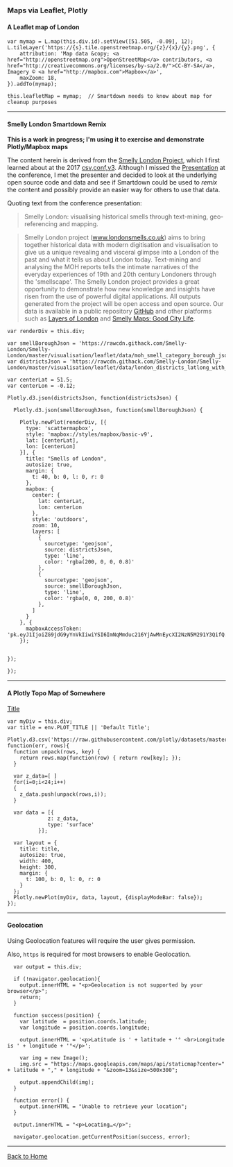 ### Maps via Leaflet, Plotly

#### A Leaflet map of London

```leaflet/playable/autoplay
var mymap = L.map(this.div.id).setView([51.505, -0.09], 12);
L.tileLayer('https://{s}.tile.openstreetmap.org/{z}/{x}/{y}.png', {
    attribution: 'Map data &copy; <a href="http://openstreetmap.org">OpenStreetMap</a> contributors, <a href="http://creativecommons.org/licenses/by-sa/2.0/">CC-BY-SA</a>, Imagery © <a href="http://mapbox.com">Mapbox</a>',
    maxZoom: 18,
}).addTo(mymap);

this.leafletMap = mymap;  // Smartdown needs to know about map for cleanup purposes
```

---

#### Smelly London Smartdown Remix

**This is a work in progress; I'm using it to exercise and demonstrate Plotly/Mapbox maps**

The content herein is derived from the [Smelly London Project](www.londonsmells.co.uk), which I first learned about at the 2017 [csv,conf,v3](https://csvconf.com). Although I missed the [Presentation](https://csvconf.com/speakers/#deborah-leem) at the conference, I met the presenter and decided to look at the underlying open source code and data and see if Smartdown could be used to *remix* the content and possibly provide an easier way for others to use that data.

Quoting text from the conference presentation:

> Smelly London: visualising historical smells through text-mining, geo-referencing and mapping.

> Smelly London project (www.londonsmells.co.uk) aims to bring together historical data with modern digitisation and visualisation to give us a unique revealing and visceral glimpse into a London of the past and what it tells us about London today. Text-mining and analysing the MOH reports tells the intimate narratives of the everyday experiences of 19th and 20th century Londoners through the 'smellscape'. The Smelly London project provides a great opportunity to demonstrate how new knowledge and insights have risen from the use of powerful digital applications. All outputs generated from the project will be open access and open source. Our data is available in a public repository [GitHub](https://github.com/Smelly-London) and other platforms such as [Layers of London](http://layersoflondon.blogs.sas.ac.uk/about-the-project/) and [Smelly Maps: Good City Life](http://goodcitylife.org/index.html).


```plotly/playable
var renderDiv = this.div;

var smellBoroughJson = 'https://rawcdn.githack.com/Smelly-London/Smelly-London/master/visualisation/leaflet/data/moh_smell_category_borough_json.json';
var districtsJson = 'https://rawcdn.githack.com/Smelly-London/Smelly-London/master/visualisation/leaflet/data/london_districts_latlong_with_centroids.json';

var centerLat = 51.5;
var centerLon = -0.12;

Plotly.d3.json(districtsJson, function(districtsJson) {

  Plotly.d3.json(smellBoroughJson, function(smellBoroughJson) {

    Plotly.newPlot(renderDiv, [{
      type: 'scattermapbox',
      style: 'mapbox://styles/mapbox/basic-v9',
      lat: [centerLat],
      lon: [centerLon]
    }], {
      title: "Smells of London",
      autosize: true,
      margin: {
        t: 40, b: 0, l: 0, r: 0
      },
      mapbox: {
        center: {
          lat: centerLat,
          lon: centerLon
        },
        style: 'outdoors',
        zoom: 10,
        layers: [
          {
            sourcetype: 'geojson',
            source: districtsJson,
            type: 'line',
            color: 'rgba(200, 0, 0, 0.8)'
          },
          {
            sourcetype: 'geojson',
            source: smellBoroughJson,
            type: 'line',
            color: 'rgba(0, 0, 200, 0.8)'
          },
        ]
      }
    }, {
      mapboxAccessToken: 'pk.eyJ1IjoiZG9jdG9yYnVkIiwiYSI6ImNqMmduc216YjAwMnEycXI2NzN5M291Y3QifQ.Ac0WMEuowA5AgxwqNrsmdw'
    });


});

});

```

---

#### A Plotly Topo Map of Somewhere

[Title](:?PLOT_TITLE)

```plotly/playable
var myDiv = this.div;
var title = env.PLOT_TITLE || 'Default Title';

Plotly.d3.csv('https://raw.githubusercontent.com/plotly/datasets/master/api_docs/mt_bruno_elevation.csv', function(err, rows){
  function unpack(rows, key) {
    return rows.map(function(row) { return row[key]; });
  }

  var z_data=[ ]
  for(i=0;i<24;i++)
  {
    z_data.push(unpack(rows,i));
  }

  var data = [{
             z: z_data,
             type: 'surface'
          }];

  var layout = {
    title: title,
    autosize: true,
    width: 400,
    height: 300,
    margin: {
      t: 100, b: 0, l: 0, r: 0
    }
  };
  Plotly.newPlot(myDiv, data, layout, {displayModeBar: false});
});

```

---

#### Geolocation

Using Geolocation features will require the user gives permission.

Also, `https` is required for most browsers to enable Geolocation.


```javascript/playable
  var output = this.div;

  if (!navigator.geolocation){
    output.innerHTML = "<p>Geolocation is not supported by your browser</p>";
    return;
  }

  function success(position) {
    var latitude  = position.coords.latitude;
    var longitude = position.coords.longitude;

    output.innerHTML = '<p>Latitude is ' + latitude + '° <br>Longitude is ' + longitude + '°</p>';

    var img = new Image();
    img.src = "https://maps.googleapis.com/maps/api/staticmap?center=" + latitude + "," + longitude + "&zoom=13&size=500x300";

    output.appendChild(img);
  }

  function error() {
    output.innerHTML = "Unable to retrieve your location";
  }

  output.innerHTML = "<p>Locating…</p>";

  navigator.geolocation.getCurrentPosition(success, error);
```

---

[Back to Home](:@Home)

